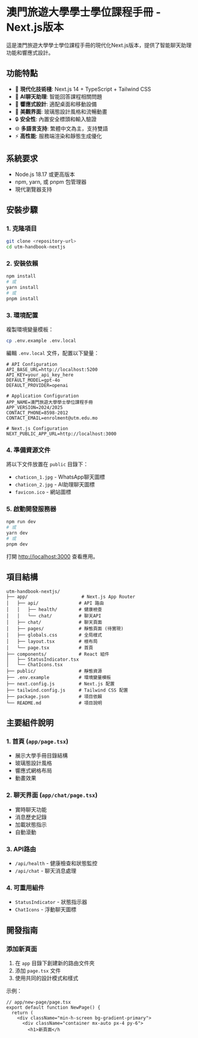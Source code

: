 # 澳門旅遊大學學士學位課程手冊 - Next.js版本

這是澳門旅遊大學學士學位課程手冊的現代化Next.js版本，提供了智能聊天助理功能和響應式設計。

## 功能特點

- 🚀 **現代化技術棧**: Next.js 14 + TypeScript + Tailwind CSS
- 🤖 **AI聊天助理**: 智能回答課程相關問題
- 📱 **響應式設計**: 適配桌面和移動設備
- 🎨 **美觀界面**: 玻璃態設計風格和流暢動畫
- 🔒 **安全性**: 內置安全標頭和輸入驗證
- 🌐 **多語言支持**: 繁體中文為主，支持雙語
- ⚡ **高性能**: 服務端渲染和靜態生成優化

## 系統要求

- Node.js 18.17 或更高版本
- npm, yarn, 或 pnpm 包管理器
- 現代瀏覽器支持

## 安裝步驟

### 1. 克隆項目

```bash
git clone <repository-url>
cd utm-handbook-nextjs
```

### 2. 安裝依賴

```bash
npm install
# 或
yarn install
# 或
pnpm install
```

### 3. 環境配置

複製環境變量模板：

```bash
cp .env.example .env.local
```

編輯 `.env.local` 文件，配置以下變量：

```env
# API Configuration
API_BASE_URL=http://localhost:5200
API_KEY=your_api_key_here
DEFAULT_MODEL=gpt-4o
DEFAULT_PROVIDER=openai

# Application Configuration
APP_NAME=澳門旅遊大學學士學位課程手冊
APP_VERSION=2024/2025
CONTACT_PHONE=8598-2012
CONTACT_EMAIL=enrolment@utm.edu.mo

# Next.js Configuration
NEXT_PUBLIC_APP_URL=http://localhost:3000
```

### 4. 準備資源文件

將以下文件放置在 `public` 目錄下：
- `chaticon_1.jpg` - WhatsApp聊天圖標
- `chaticon_2.jpg` - AI助理聊天圖標
- `favicon.ico` - 網站圖標

### 5. 啟動開發服務器

```bash
npm run dev
# 或
yarn dev
# 或
pnpm dev
```

打開 [http://localhost:3000](http://localhost:3000) 查看應用。

## 項目結構

```
utm-handbook-nextjs/
├── app/                    # Next.js App Router
│   ├── api/               # API 路由
│   │   ├── health/        # 健康檢查
│   │   └── chat/          # 聊天API
│   ├── chat/              # 聊天頁面
│   ├── pages/             # 靜態頁面 (待實現)
│   ├── globals.css        # 全局樣式
│   ├── layout.tsx         # 根布局
│   └── page.tsx           # 首頁
├── components/            # React 組件
│   ├── StatusIndicator.tsx
│   └── ChatIcons.tsx
├── public/                # 靜態資源
├── .env.example           # 環境變量模板
├── next.config.js         # Next.js 配置
├── tailwind.config.js     # Tailwind CSS 配置
├── package.json           # 項目依賴
└── README.md              # 項目說明
```

## 主要組件說明

### 1. 首頁 (`app/page.tsx`)
- 展示大學手冊目錄結構
- 玻璃態設計風格
- 響應式網格布局
- 動畫效果

### 2. 聊天界面 (`app/chat/page.tsx`)
- 實時聊天功能
- 消息歷史記錄
- 加載狀態指示
- 自動滾動

### 3. API路由
- `/api/health` - 健康檢查和狀態監控
- `/api/chat` - 聊天消息處理

### 4. 可重用組件
- `StatusIndicator` - 狀態指示器
- `ChatIcons` - 浮動聊天圖標

## 開發指南

### 添加新頁面

1. 在 `app` 目錄下創建新的路由文件夾
2. 添加 `page.tsx` 文件
3. 使用共同的設計模式和樣式

示例：
```tsx
// app/new-page/page.tsx
export default function NewPage() {
  return (
    <div className="min-h-screen bg-gradient-primary">
      <div className="container mx-auto px-4 py-6">
        <h1>新頁面</h